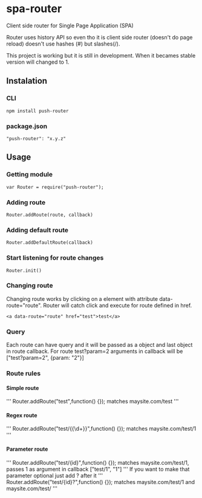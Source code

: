 # spa-router
Client side router for Single Page Application (SPA)

Router uses history API so even tho it is client side
router (doesn't do page reload) doesn't use hashes (#)
but slashes(/).

This project is working but it is still in development.
When it becames stable version will changed to 1. 

## Instalation

### CLI

```
npm install push-router
```

### package.json

```
"push-router": "x.y.z"
```

## Usage

### Getting module

```
var Router = require("push-router");
```

### Adding route

```
Router.addRoute(route, callback)
```

### Adding default route

```
Router.addDefaultRoute(callback)
```

### Start listening for route changes

```
Router.init()
```

### Changing route
Changing route works by clicking on a element with attribute data-route="route". Router
will catch click and execute for route defined in href.
```
<a data-route="route" href="test">test</a>
```

### Query
Each route can have query and it will be passed as a object and last object in route
callback.
For route test?param=2 arguments in callback will be ["test?param=2", {param: "2"}]

### Route rules

#### Simple route
'''
Router.addRoute("test",function() {}); matches maysite.com/test
'''

#### Regex route
'''
Router.addRoute("test/{{\\d+}}",function() {}); matches maysite.com/test/1
'''

#### Parameter route
'''
Router.addRoute("test/{id}",function() {}); matches maysite.com/test/1, passes
1 as argument in callback ["test/1", "1"]
'''
If you want to make that parameter optional just add ? after it
'''
Router.addRoute("test/{id}?",function() {}); matches maysite.com/test/1 and maysite.com/test/
'''

